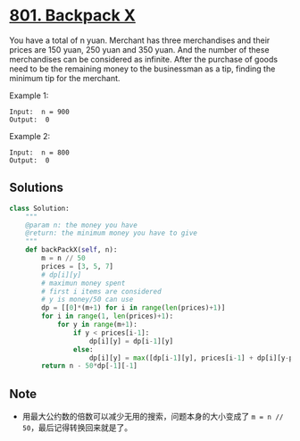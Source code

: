 # [801. Backpack X](https://www.lintcode.com/problem/backpack-x/description?_from=ladder&&fromId=92)

You have a total of n yuan. Merchant has three merchandises and their prices are 150 yuan, 250 yuan and 350 yuan. And the number of these merchandises can be considered as infinite. After the purchase of goods need to be the remaining money to the businessman as a tip, finding the minimum tip for the merchant.

Example 1:
```
Input:  n = 900
Output:  0
```
Example 2:
```
Input:  n = 800
Output:  0
```
## Solutions
```python
class Solution:
    """
    @param n: the money you have
    @return: the minimum money you have to give
    """
    def backPackX(self, n):
        m = n // 50
        prices = [3, 5, 7]
        # dp[i][y]
        # maximun money spent
        # first i items are considered
        # y is money/50 can use
        dp = [[0]*(m+1) for i in range(len(prices)+1)]
        for i in range(1, len(prices)+1):
            for y in range(m+1):
                if y < prices[i-1]:
                    dp[i][y] = dp[i-1][y]
                else:
                    dp[i][y] = max([dp[i-1][y], prices[i-1] + dp[i][y-prices[i-1]]])
        return n - 50*dp[-1][-1]
```
## Note
- 用最大公约数的倍数可以减少无用的搜索，问题本身的大小变成了 ```m = n // 50```，最后记得转换回来就是了。